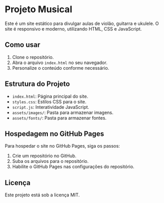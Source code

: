 # Projeto Musical

Este é um site estático para divulgar aulas de violão, guitarra e ukulele. O site é responsivo e moderno, utilizando HTML, CSS e JavaScript.

## Como usar

1. Clone o repositório.
2. Abra o arquivo `index.html` no seu navegador.
3. Personalize o conteúdo conforme necessário.

## Estrutura do Projeto

- `index.html`: Página principal do site.
- `styles.css`: Estilos CSS para o site.
- `script.js`: Interatividade JavaScript.
- `assets/images/`: Pasta para armazenar imagens.
- `assets/fonts/`: Pasta para armazenar fontes.

## Hospedagem no GitHub Pages

Para hospedar o site no GitHub Pages, siga os passos:

1. Crie um repositório no GitHub.
2. Suba os arquivos para o repositório.
3. Habilite o GitHub Pages nas configurações do repositório.

## Licença

Este projeto está sob a licença MIT.

